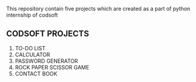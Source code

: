 This repository contain five projects which are created as a part of python internship of codsoft

## CODSOFT PROJECTS ##
1. TO-DO LIST 
2. CALCULATOR 
3. PASSWORD GENERATOR 
4. ROCK PAPER SCISSOR GAME 
5. CONTACT BOOK 
